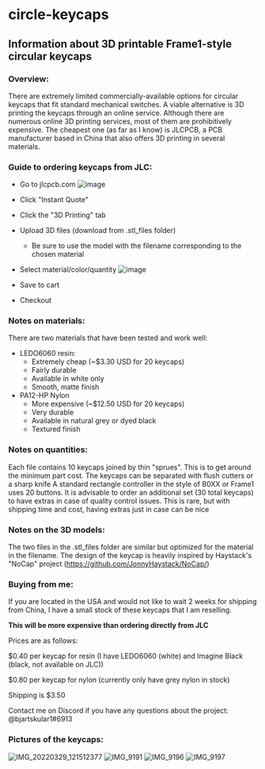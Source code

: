 # circle-keycaps
Information about 3D printable Frame1-style circular keycaps
------------------------------------------------------------

### Overview:
  There are extremely limited commercially-available options for circular keycaps that fit standard mechanical switches.
A viable alternative is 3D printing the keycaps through an online service.  Although there are numerous online 3D printing services, most of them are prohibitively expensive.  The cheapest one (as far as I know) is JLCPCB, a PCB manufacturer based in China that also offers 3D printing in several materials.

### Guide to ordering keycaps from JLC:

 - Go to jlcpcb.com
 ![image](https://user-images.githubusercontent.com/95242582/163076640-015e82c6-25c3-490c-856f-f85b017301b7.png)

 - Click "Instant Quote"
 - Click the "3D Printing" tab
 - Upload 3D files (download from .stl_files folder)
    - Be sure to use the model with the filename corresponding to the chosen material
 - Select material/color/quantity
![image](https://user-images.githubusercontent.com/95242582/163079345-7310701a-06c7-4f81-bf69-2fae5c31b7e8.png)


 - Save to cart
 - Checkout

### Notes on materials:

There are two materials that have been tested and work well:
 - LEDO6060 resin:
    -  Extremely cheap (~$3.30 USD for 20 keycaps)
    -  Fairly durable
    -  Available in white only
    -  Smooth, matte finish
 - PA12-HP Nylon
    - More expensive (~$12.50 USD for 20 keycaps)
    - Very durable
    - Available in natural grey or dyed black
    - Textured finish
 
 ### Notes on quantities:
 
 Each file contains 10 keycaps joined by thin "sprues".  This is to get around the minimum part cost.  The keycaps can be separated with flush cutters or a sharp knife
 A standard rectangle controller in the style of B0XX or Frame1 uses 20 buttons.
 It is advisable to order an additional set (30 total keycaps) to have extras in case of quality control issues. This is rare, but with shipping time and cost, having extras just in case can be nice
 
 ### Notes on the 3D models:
 
 The two files in the .stl_files folder are similar but optimized for the material in the filename.
 The design of the keycap is heavily inspired by Haystack's "NoCap" project (https://github.com/JonnyHaystack/NoCap/)
 
### Buying from me:
 
 If you are located in the USA and would not like to wait 2 weeks for shipping from China, I have a small stock of these keycaps that I am reselling.
 
 __This will be more expensive than ordering directly from JLC__
 
 Prices are as follows:
 
 $0.40 per keycap for resin (I have LEDO6060 (white) and Imagine Black (black, not available on JLC))
 
 $0.80 per keycap for nylon (currently only have grey nylon in stock)
 
 Shipping is $3.50
 
 Contact me on Discord if you have any questions about the project: @bjartskular1#6913
 
 ### Pictures of the keycaps:
 
![IMG_20220329_121512377](https://user-images.githubusercontent.com/95242582/163078931-5093464d-c834-4fc7-86ef-15f831ea400e.jpg)
![IMG_9191](https://user-images.githubusercontent.com/95242582/163079071-232bcb5f-47c6-4e31-be93-f0166976a144.jpg)
![IMG_9196](https://user-images.githubusercontent.com/95242582/163079075-a18b9f82-3b30-497f-8a94-83a568294ef5.jpg)
![IMG_9197](https://user-images.githubusercontent.com/95242582/163079079-316db1fe-c4dd-4699-9039-3933568e9c3f.jpg)

 
